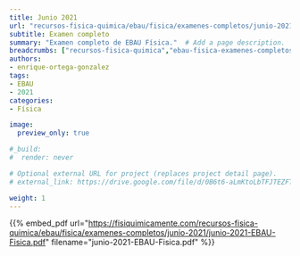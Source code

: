 ```yaml
---
title: Junio 2021
url: "recursos-fisica-quimica/ebau/fisica/examenes-completos/junio-2021"
subtitle: Examen completo
summary: "Examen completo de EBAU Física."  # Add a page description.
breadcrumbs: ["recursos-fisica-quimica","ebau-fisica-examenes-completos"]
authors:
- enrique-ortega-gonzalez
tags:
- EBAU
- 2021
categories:
- Física

image:
  preview_only: true

#_build:
#  render: never

# Optional external URL for project (replaces project detail page).
# external_link: https://drive.google.com/file/d/0B6t6-aLmKtoLbTFJTEZFT0FLaGM/view

weight: 1
---
```


{{% embed_pdf url="https://fisiquimicamente.com/recursos-fisica-quimica/ebau/fisica/examenes-completos/junio-2021/junio-2021-EBAU-Fisica.pdf" filename="junio-2021-EBAU-Fisica.pdf" %}}